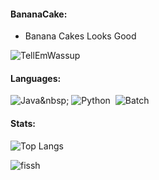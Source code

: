 #### BananaCake:
- Banana Cakes Looks Good

![TellEmWassup](https://i.imgur.com/xnaGFhV.jpeg)

#### Languages:

![Java]([https://img.shields.io/badge/Java-ED8B00?style=for-the-badge&logo=java&logoColor=white](https://img.shields.io/badge/Java-ED8B00?style=for-the-badge&logo=java&logoColor=white))&nbsp;
![Python](https://img.shields.io/badge/Python-3776AB?style=for-the-badge&logo=python&logoColor=white)&nbsp;
![Batch](https://img.shields.io/badge/Windows-0078D6?style=for-the-badge&logo=windows&logoColor=white)&nbsp;

#### Stats:

![Top Langs](https://github-readme-stats.vercel.app/api/top-langs/?username=JavaUpdated&hide=javascript,css,scss,html&theme=tokyonight)

![fissh](https://github-readme-stats.vercel.app/api?username=JavaUpdated&theme=blue-green)
